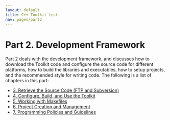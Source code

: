 ```yaml
---
layout: default
title: C++ Toolkit test
nav: pages/part2
---
```


Part 2. Development Framework
=============================

Part 2 deals with the development framework, and discusses how to download the Toolkit code and configure the source code for different platforms, how to build the libraries and executables, how to setup projects, and the recommended style for writing code. The following is a list of chapters in this part:

-   [3. Retrieve the Source Code (FTP and Subversion)](ch_getcode_svn.html)
-   [4. Configure, Build, and Use the Toolkit](ch_config.html)
-   [5. Working with Makefiles](ch_build.html)
-   [6. Project Creation and Management](ch_proj.html)
-   [7. Programming Policies and Guidelines](ch_style.html)


